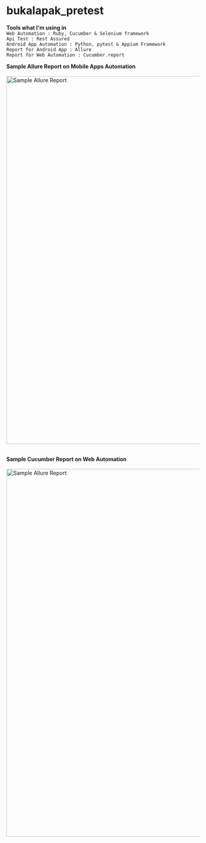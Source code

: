 # bukalapak_pretest

**Tools what I'm using in**
<br/>
```Web Automation : Ruby, Cucumber & Selenium framework```
<br/>
```Api Test : Rest Assured```
<br/>
```Android App Automation : Python, pytest & Appium Framework```
<br/>
```Report for Android App : Allure```
<br/>
```Report for Web Automation : Cucumber.report```
<br/>

**Sample Allure Report on Mobile Apps Automation**
<br/>
<br/>
<img width="960" alt="Sample Allure Report" src="https://github.com/ahmadachmed/bukalapak_pretest/blob/master/apps_pretest.JPG?raw=true">
<br/>
<br/> 

**Sample Cucumber Report on Web Automation**
<br/>
<br/>
<img width="960" alt="Sample Allure Report" src="https://github.com/ahmadachmed/bukalapak_pretest/blob/master/bukalapak_searchtest.JPG?raw=true">
